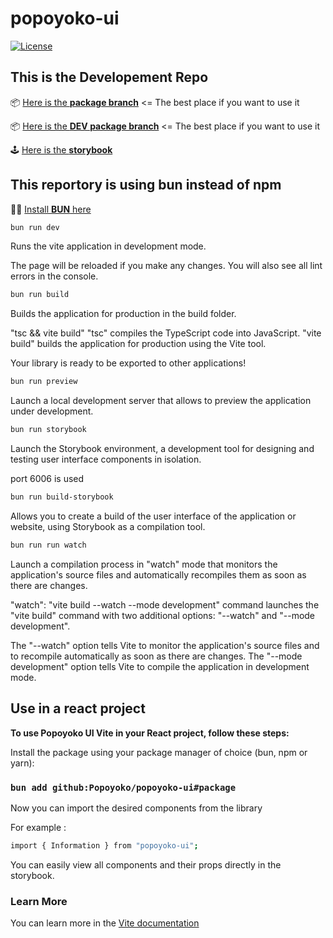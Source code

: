 # popoyoko-ui

[![License](https://img.shields.io/badge/License-MIT-blue.svg)](https://opensource.org/licenses/MIT)

## This is the **Developement Repo**

📦 [Here is the **package branch**](https://github.com/Popoyoko/popoyoko-ui/tree/package) <= The best place if you want to use it

📦 [Here is the **DEV package branch**](https://github.com/Popoyoko/popoyoko-ui/tree/dev-package) <= The best place if you want to use it

🕹️ [Here is the **storybook**](https://popoyoko.github.io/popoyoko-ui/)

## This reportory is using bun instead of npm

🏴‍☠️ [Install **BUN** here](https://bun.sh/)

```bash
bun run dev
```

Runs the vite application in development mode.

The page will be reloaded if you make any changes.
You will also see all lint errors in the console.

```bash
bun run build
```

Builds the application for production in the build folder.

"tsc && vite build"
"tsc" compiles the TypeScript code into JavaScript.
"vite build" builds the application for production using the Vite tool.

Your library is ready to be exported to other applications!

```bash
bun run preview
```

Launch a local development server that allows to preview the application under development.

```bash
bun run storybook
```

Launch the Storybook environment, a development tool for designing and testing user interface components in isolation.

port 6006 is used

```bash
bun run build-storybook
```

Allows you to create a build of the user interface of the application or website, using Storybook as a compilation tool.

```bash
bun run run watch
```

Launch a compilation process in "watch" mode that monitors the application's source files and automatically recompiles them as soon as there are changes.

"watch": "vite build --watch --mode development"
command launches the "vite build" command with two additional options: "--watch" and "--mode development".

The "--watch" option tells Vite to monitor the application's source files and to recompile automatically as soon as there are changes. The "--mode development" option tells Vite to compile the application in development mode.

## Use in a react project

**To use Popoyoko UI Vite in your React project, follow these steps:**

 Install the package using your package manager of choice (bun, npm or yarn):

### `bun add github:Popoyoko/popoyoko-ui#package`

Now you can import the desired components from the library

For example :

```bash
import { Information } from "popoyoko-ui";
```

 You can easily view all components and their props directly in the storybook.

### Learn More

You can learn more in the [Vite documentation](https://vitejs.dev/guide/ )

